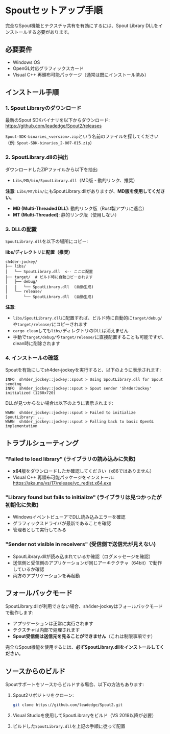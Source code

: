 # Spoutセットアップ手順

完全なSpout機能とテクスチャ共有を有効にするには、Spout Library DLLをインストールする必要があります。

## 必要要件

- Windows OS
- OpenGL対応グラフィックスカード
- Visual C++ 再頒布可能パッケージ（通常は既にインストール済み）

## インストール手順

### 1. Spout Libraryのダウンロード

最新のSpout SDKバイナリを以下からダウンロード:
https://github.com/leadedge/Spout2/releases

`Spout-SDK-binaries_<version>.zip`という名前のファイルを探してください（例: `Spout-SDK-binaries_2-007-015.zip`）

### 2. SpoutLibrary.dllの抽出

ダウンロードしたZIPファイルから以下を抽出:
- `Libs/MD/bin/SpoutLibrary.dll`（MD版 - 動的リンク、推奨）

**注意**: `Libs/MT/bin/`にもSpoutLibrary.dllがありますが、**MD版を使用してください**。
- **MD (Multi-Threaded DLL)**: 動的リンク版（Rust製アプリに適合）
- **MT (Multi-Threaded)**: 静的リンク版（使用しない）

### 3. DLLの配置

`SpoutLibrary.dll`を以下の場所にコピー:

**libs/ディレクトリに配置（推奨）**
```
sh4der-jockey/
├── libs/
│   └── SpoutLibrary.dll  <-- ここに配置
├── target/  # ビルド時に自動コピーされます
│   ├── debug/
│   │   └── SpoutLibrary.dll  (自動生成)
│   └── release/
│       └── SpoutLibrary.dll  (自動生成)
```

**注意**:
- `libs/SpoutLibrary.dll`に配置すれば、ビルド時に自動的に`target/debug/`や`target/release/`にコピーされます
- `cargo clean`しても`libs/`ディレクトリのDLLは消えません
- 手動で`target/debug/`や`target/release/`に直接配置することも可能ですが、clean時に削除されます

### 4. インストールの確認

Spoutを有効にしてsh4der-jockeyを実行すると、以下のように表示されます:
```
INFO  sh4der_jockey::jockey::spout > Using SpoutLibrary.dll for Spout sending
INFO  sh4der_jockey::jockey::spout > Spout sender 'Sh4derJockey' initialized (1280x720)
```

DLLが見つからない場合は以下のように表示されます:
```
WARN  sh4der_jockey::jockey::spout > Failed to initialize SpoutLibrary: ...
WARN  sh4der_jockey::jockey::spout > Falling back to basic OpenGL implementation
```

## トラブルシューティング

### "Failed to load library" (ライブラリの読み込みに失敗)

- **x64**版をダウンロードしたか確認してください（x86ではありません）
- Visual C++ 再頒布可能パッケージをインストール: https://aka.ms/vs/17/release/vc_redist.x64.exe

### "Library found but fails to initialize" (ライブラリは見つかったが初期化に失敗)

- WindowsイベントビューアでDLL読み込みエラーを確認
- グラフィックスドライバが最新であることを確認
- 管理者として実行してみる

### "Sender not visible in receivers" (受信側で送信元が見えない)

- SpoutLibrary.dllが読み込まれているか確認（ログメッセージを確認）
- 送信側と受信側のアプリケーションが同じアーキテクチャ（64bit）で動作しているか確認
- 両方のアプリケーションを再起動

## フォールバックモード

SpoutLibrary.dllが利用できない場合、sh4der-jockeyはフォールバックモードで動作します:
- アプリケーションは正常に実行されます
- テクスチャは内部で処理されます
- **Spout受信側は送信元を見ることができません**（これは制限事項です）

完全なSpout機能を使用するには、**必ずSpoutLibrary.dllをインストールしてください**。

## ソースからのビルド

Spoutサポートをソースからビルドする場合、以下の方法もあります:

1. Spout2リポジトリをクローン:
   ```bash
   git clone https://github.com/leadedge/Spout2.git
   ```

2. Visual Studioを使用してSpoutLibraryをビルド（VS 2019以降が必要）

3. ビルドした`SpoutLibrary.dll`を上記の手順に従って配置
